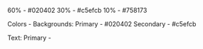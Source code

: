 60% - #020402
30% - #c5efcb
10% - #758173

Colors -
Backgrounds:
Primary - #020402
Secondary - #c5efcb

Text:
Primary -
